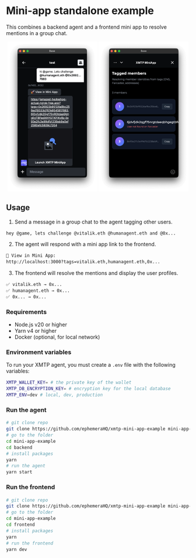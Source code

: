 # Mini-app standalone example

This combines a backend agent and a frontend mini app to resolve mentions in a group chat.

<p align="center" >
  <img src="media/left.png" alt="Image 1" width="49%">
  <img src="media/right.png" alt="Image 2" width="49%">
</p>

## Usage

1. Send a message in a group chat to the agent tagging other users.

```bash
hey @game, lets challenge @vitalik.eth @humanagent.eth and @0x...
```

2. The agent will respond with a mini app link to the frontend.

```bash
🚀 View in Mini App:
http://localhost:3000?tags=vitalik.eth,humanagent.eth,0x...
```

3. The frontend will resolve the mentions and display the user profiles.

```bash
✅ vitalik.eth → 0x...
✅ humanagent.eth → 0x...
✅ 0x... → 0x...
```


### Requirements

- Node.js v20 or higher
- Yarn v4 or higher
- Docker (optional, for local network)

### Environment variables

To run your XMTP agent, you must create a `.env` file with the following variables:

```bash
XMTP_WALLET_KEY= # the private key of the wallet
XMTP_DB_ENCRYPTION_KEY= # encryption key for the local database
XMTP_ENV=dev # local, dev, production
```

### Run the agent

```bash
# git clone repo
git clone https://github.com/ephemeraHQ/xmtp-mini-app-example mini-app-example
# go to the folder
cd mini-app-example  
cd backend
# install packages
yarn
# run the agent
yarn start
```


### Run the frontend

```bash
# git clone repo
git clone https://github.com/ephemeraHQ/xmtp-mini-app-example mini-app-example
# go to the folder
cd mini-app-example  
cd frontend
# install packages
yarn
# run the frontend
yarn dev
```